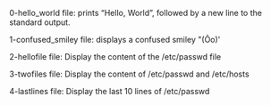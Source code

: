 0-hello_world file: prints “Hello, World”, followed by a new line to the standard output.

1-confused_smiley file: displays a confused smiley "(Ôo)'

2-hellofile file: Display the content of the /etc/passwd file

3-twofiles file: Display the content of /etc/passwd and /etc/hosts

4-lastlines file: Display the last 10 lines of /etc/passwd
